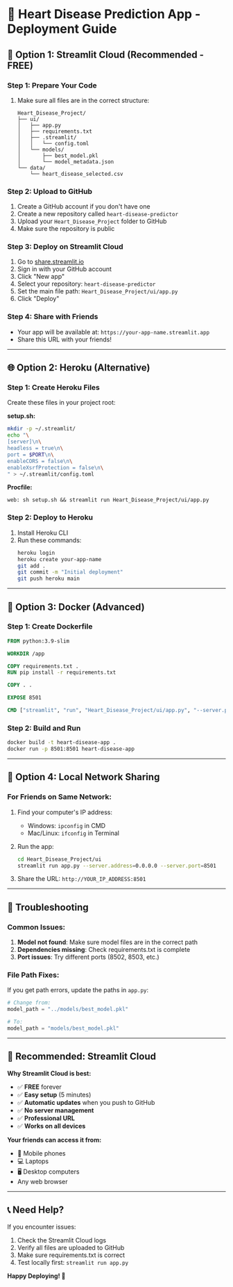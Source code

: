 # 🚀 Heart Disease Prediction App - Deployment Guide

## 🌟 **Option 1: Streamlit Cloud (Recommended - FREE)**

### **Step 1: Prepare Your Code**
1. Make sure all files are in the correct structure:
   ```
   Heart_Disease_Project/
   ├── ui/
   │   ├── app.py
   │   ├── requirements.txt
   │   ├── .streamlit/
   │   │   └── config.toml
   │   └── models/
   │       ├── best_model.pkl
   │       └── model_metadata.json
   └── data/
       └── heart_disease_selected.csv
   ```

### **Step 2: Upload to GitHub**
1. Create a GitHub account if you don't have one
2. Create a new repository called `heart-disease-predictor`
3. Upload your `Heart_Disease_Project` folder to GitHub
4. Make sure the repository is public

### **Step 3: Deploy on Streamlit Cloud**
1. Go to [share.streamlit.io](https://share.streamlit.io)
2. Sign in with your GitHub account
3. Click "New app"
4. Select your repository: `heart-disease-predictor`
5. Set the main file path: `Heart_Disease_Project/ui/app.py`
6. Click "Deploy"

### **Step 4: Share with Friends**
- Your app will be available at: `https://your-app-name.streamlit.app`
- Share this URL with your friends!

---

## 🌐 **Option 2: Heroku (Alternative)**

### **Step 1: Create Heroku Files**
Create these files in your project root:

**setup.sh:**
```bash
mkdir -p ~/.streamlit/
echo "\
[server]\n\
headless = true\n\
port = $PORT\n\
enableCORS = false\n\
enableXsrfProtection = false\n\
" > ~/.streamlit/config.toml
```

**Procfile:**
```
web: sh setup.sh && streamlit run Heart_Disease_Project/ui/app.py
```

### **Step 2: Deploy to Heroku**
1. Install Heroku CLI
2. Run these commands:
   ```bash
   heroku login
   heroku create your-app-name
   git add .
   git commit -m "Initial deployment"
   git push heroku main
   ```

---

## 🐳 **Option 3: Docker (Advanced)**

### **Step 1: Create Dockerfile**
```dockerfile
FROM python:3.9-slim

WORKDIR /app

COPY requirements.txt .
RUN pip install -r requirements.txt

COPY . .

EXPOSE 8501

CMD ["streamlit", "run", "Heart_Disease_Project/ui/app.py", "--server.port=8501", "--server.address=0.0.0.0"]
```

### **Step 2: Build and Run**
```bash
docker build -t heart-disease-app .
docker run -p 8501:8501 heart-disease-app
```

---

## 📱 **Option 4: Local Network Sharing**

### **For Friends on Same Network:**
1. Find your computer's IP address:
   - Windows: `ipconfig` in CMD
   - Mac/Linux: `ifconfig` in Terminal

2. Run the app:
   ```bash
   cd Heart_Disease_Project/ui
   streamlit run app.py --server.address=0.0.0.0 --server.port=8501
   ```

3. Share the URL: `http://YOUR_IP_ADDRESS:8501`

---

## 🔧 **Troubleshooting**

### **Common Issues:**
1. **Model not found**: Make sure model files are in the correct path
2. **Dependencies missing**: Check requirements.txt is complete
3. **Port issues**: Try different ports (8502, 8503, etc.)

### **File Path Fixes:**
If you get path errors, update the paths in `app.py`:
```python
# Change from:
model_path = "../models/best_model.pkl"

# To:
model_path = "models/best_model.pkl"
```

---

## 🎯 **Recommended: Streamlit Cloud**

**Why Streamlit Cloud is best:**
- ✅ **FREE** forever
- ✅ **Easy setup** (5 minutes)
- ✅ **Automatic updates** when you push to GitHub
- ✅ **No server management**
- ✅ **Professional URL**
- ✅ **Works on all devices**

**Your friends can access it from:**
- 📱 Mobile phones
- 💻 Laptops
- 🖥️ Desktop computers
- Any web browser

---

## 📞 **Need Help?**

If you encounter issues:
1. Check the Streamlit Cloud logs
2. Verify all files are uploaded to GitHub
3. Make sure requirements.txt is correct
4. Test locally first: `streamlit run app.py`

**Happy Deploying! 🚀** 